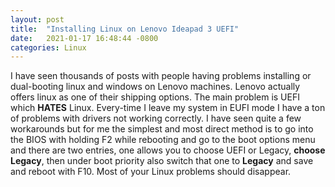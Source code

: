 ```yaml
---
layout: post
title:  "Installing Linux on Lenovo Ideapad 3 UEFI"
date:   2021-01-17 16:48:44 -0800
categories: Linux
---
```

I have seen thousands of posts with people having problems installing or dual-booting linux and windows on Lenovo machines. Lenovo actually offers linux as one of their shipping options. The main problem is UEFI which <b>HATES</b> Linux. Every-time I leave my system in EUFI mode I have a ton of problems with drivers not working correctly. I have seen quite a few workarounds but for me the simplest and most direct method is to go into the BIOS with holding F2 while rebooting and go to the boot options menu and there are two entries, one allows you to choose UEFI or Legacy, <b>choose Legacy</b>, then under boot priority also switch that one to <b>Legacy</b> and save and reboot with F10. Most of your Linux problems should disappear.

 
